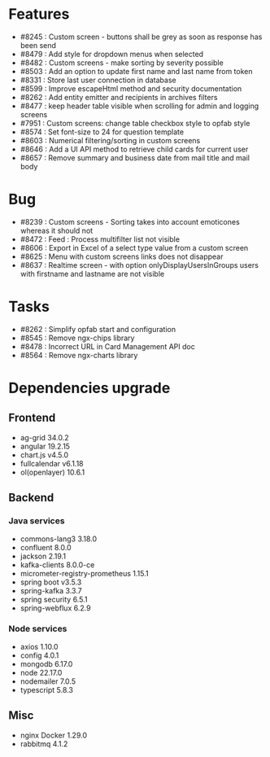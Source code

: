 
# Features

- #8245 : Custom screen - buttons shall be grey as soon as response has been send
- #8479 : Add style for dropdown menus when selected
- #8482 : Custom screens - make sorting by severity possible
- #8503 : Add an option to update first name and last name from token
- #8331 : Store last user connection in database
- #8599 : Improve escapeHtml method and security documentation
- #8262 : Add entity emitter and recipients in archives filters
- #8477 : keep header table visible when scrolling for admin and logging screens
- #7951 : Custom screens: change table checkbox style to opfab style
- #8574 : Set font-size to 24 for question template
- #8603 : Numerical filtering/sorting in custom screens
- #8646 : Add a UI API method to retrieve child cards for current user
- #8657 : Remove summary and business date from mail title and mail body

# Bug

- #8239 : Custom screens - Sorting takes into account emoticones whereas it should not
- #8472 : Feed : Process multifilter list not visible
- #8606 : Export in Excel of a select type value from a custom screen
- #8625 : Menu with custom screens links does not disappear
- #8637 : Realtime screen - with option onlyDisplayUsersInGroups users with firstname and lastname are not visible

# Tasks

- #8262 : Simplify opfab start and configuration
- #8545 : Remove ngx-chips library
- #8478 : Incorrect URL in Card Management API doc
- #8564 : Remove ngx-charts library
  
# Dependencies upgrade

## Frontend

- ag-grid 34.0.2
- angular 19.2.15
- chart.js v4.5.0
- fullcalendar v6.1.18
- ol(openlayer) 10.6.1
  
## Backend 


### Java services 

- commons-lang3 3.18.0
- confluent 8.0.0
- jackson 2.19.1
- kafka-clients 8.0.0-ce
- micrometer-registry-prometheus 1.15.1
- spring boot v3.5.3
- spring-kafka 3.3.7
- spring security 6.5.1
- spring-webflux 6.2.9
  
### Node services
 - axios 1.10.0
 - config 4.0.1
 - mongodb 6.17.0
 - node 22.17.0
 - nodemailer 7.0.5
 - typescript 5.8.3

## Misc

- nginx Docker 1.29.0
- rabbitmq 4.1.2






